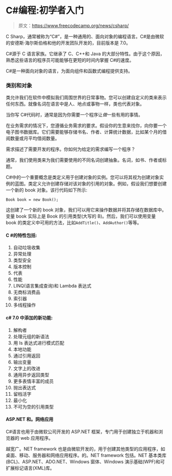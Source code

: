 # C#编程:初学者入门

> 原文：<https://www.freecodecamp.org/news/csharp/>

C Sharp，通常被称为“C#”，是一种通用的、面向对象的编程语言。C#是由微软的安德斯·海尔斯伯格和他的开发团队开发的，目前版本是 7.0。

C#源于 C 语言家族。它继承了 C、C++和 Java 的大部分特性。由于这个原因，熟悉这些语言的程序员可能能够在更短的时间内掌握 C#的速度。

C#是一种面向对象的语言，为面向组件和函数式编程提供支持。

### 类别和对象

类允许我们在软件中模拟我们周围世界的日常事物。您可以创建自定义的类来表示任何东西。就像名词在语言中是人、地点或事物一样，类也代表对象。

当你写 C#代码时，通常是因为你需要一个程序让*做*一些有用的事情。

在业务需求的情况下，您遵循业务需求的要求。假设你的生意来找你，向你要一个电子图书数据库。它们需要能够存储书名、作者、计算统计数据，比如某个月的借阅数量或月平均借阅数量。

需求描述了需要开发的程序。你如何为给定的需求编写一个程序？

通常，我们使用类来为我们需要使用的不同名词创建抽象。名词，如书、作者或标题。

C#中的一个重要概念是类定义用于创建对象的实例。您可以将其视为创建对象实例的蓝图。类定义允许创建存储对该对象的引用的对象。例如，假设我们想要创建一个新的 book 对象。该行代码如下所示:

```
Book book = new Book();
```

这创建了一个新的 book 对象，我们可以用它来操作数据并将其存储在数据库中。变量 book 实际上是 Book 的引用类型(大写的 B)。然后，我们可以使用变量 book 的类定义中可用的方法，比如`AddTitle()`、`AddAuthor()`等等。

#### **C #的特性包括:**

1.  自动垃圾收集
2.  异常处理
3.  类型安全
4.  版本控制
5.  代表
6.  性能
7.  LINQ(语言集成查询)和 Lambda 表达式
8.  无商标消费品
9.  索引器
10.  多线程操作

#### **c# 7.0 中添加的新功能:**

1.  解构者
2.  处理元组的新语法
3.  用 Is 表达式进行模式匹配
4.  本地功能
5.  通过引用返回
6.  输出变量
7.  文字上的改进
8.  通用异步返回类型
9.  更多表情丰富的成员
10.  抛出表达式
11.  留档活字
12.  最小化
13.  不可为空的引用类型

#### **ASP.NET 和。网络应用**

C#语言也用于由微软公司开发的 ASP.NET 框架，专门用于创建独立于机器和浏览器的 web 应用程序。

越宽广。NET framework 也是由微软开发的，用于创建其他类型的应用程序，如桌面、移动、服务器和网络应用程序。的。NET framework 包括。NET 基本类库(BCL)、ASP.NET、ADO.NET、Windows 窗体、Windows 演示基础(WPF)和可扩展标记语言(XML)库。